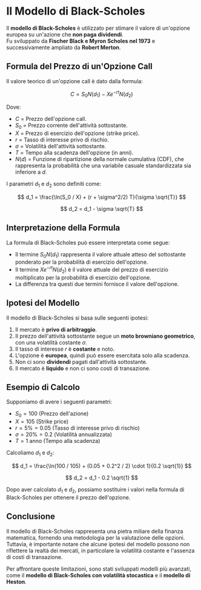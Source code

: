 # Il Modello di Black-Scholes

Il **modello di Black-Scholes** è utilizzato per stimare il valore di un'opzione europea su un'azione che **non paga dividendi**.  
Fu sviluppato da **Fischer Black e Myron Scholes nel 1973** e successivamente ampliato da **Robert Merton**.

## **Formula del Prezzo di un'Opzione Call**
Il valore teorico di un'opzione call è dato dalla formula:

$$
C = S_0 N(d_1) - X e^{-rt} N(d_2)
$$

Dove:
- $C$ = Prezzo dell'opzione call.
- $S_0$ = Prezzo corrente dell'attività sottostante.
- $X$ = Prezzo di esercizio dell'opzione (strike price).
- $r$ = Tasso di interesse privo di rischio.
- $\sigma$ = Volatilità dell'attività sottostante.
- $T$ = Tempo alla scadenza dell'opzione (in anni).
- $N(d)$ = Funzione di ripartizione della normale cumulativa (CDF), che rappresenta la probabilità che una variabile casuale standardizzata sia inferiore a $d$.

I parametri $d_1$ e $d_2$ sono definiti come:

$$
d_1 = \frac{\ln(S_0 / X) + (r + \sigma^2/2) T}{\sigma \sqrt{T}}
$$

$$
d_2 = d_1 - \sigma \sqrt{T}
$$

## **Interpretazione della Formula**
La formula di Black-Scholes può essere interpretata come segue:
- Il termine $S_0 N(d_1)$ rappresenta il valore attuale atteso del sottostante ponderato per la probabilità di esercizio dell'opzione.
- Il termine $X e^{-rt} N(d_2)$ è il valore attuale del prezzo di esercizio moltiplicato per la probabilità di esercizio dell'opzione.
- La differenza tra questi due termini fornisce il valore dell'opzione.

## **Ipotesi del Modello**
Il modello di Black-Scholes si basa sulle seguenti ipotesi:
1. Il mercato è **privo di arbitraggio**.
2. Il prezzo dell'attività sottostante segue un **moto browniano geometrico**, con una volatilità costante $\sigma$.
3. Il tasso di interesse $r$ è **costante** e noto.
4. L'opzione è **europea**, quindi può essere esercitata solo alla scadenza.
5. Non ci sono **dividendi** pagati dall'attività sottostante.
6. Il mercato è **liquido** e non ci sono costi di transazione.

## **Esempio di Calcolo**
Supponiamo di avere i seguenti parametri:
- $S_0 = 100$ (Prezzo dell'azione)
- $X = 105$ (Strike price)
- $r = 5\% = 0.05$ (Tasso di interesse privo di rischio)
- $\sigma = 20\% = 0.2$ (Volatilità annualizzata)
- $T = 1$ anno (Tempo alla scadenza)

Calcoliamo $d_1$ e $d_2$:

$$
d_1 = \frac{\ln(100 / 105) + (0.05 + 0.2^2 / 2) \cdot 1}{0.2 \sqrt{1}}
$$

$$
d_2 = d_1 - 0.2 \sqrt{1}
$$

Dopo aver calcolato $d_1$ e $d_2$, possiamo sostituire i valori nella formula di Black-Scholes per ottenere il prezzo dell'opzione.

## **Conclusione**
Il modello di Black-Scholes rappresenta una pietra miliare della finanza matematica, fornendo una metodologia per la valutazione delle opzioni. Tuttavia, è importante notare che alcune ipotesi del modello possono non riflettere la realtà dei mercati, in particolare la volatilità costante e l'assenza di costi di transazione.

Per affrontare queste limitazioni, sono stati sviluppati modelli più avanzati, come il **modello di Black-Scholes con volatilità stocastica** e il **modello di Heston**.

